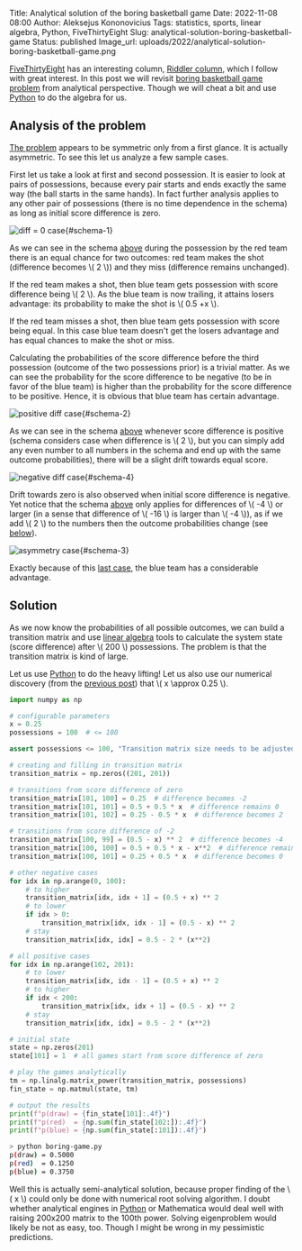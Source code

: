 Title: Analytical solution of the boring basketball game
Date: 2022-11-08 08:00
Author: Aleksejus Kononovicius
Tags: statistics, sports, linear algebra, Python, FiveThirtyEight
Slug: analytical-solution-boring-basketball-game
Status: published
Image_url: uploads/2022/analytical-solution-boring-basketball-game.png

[FiveThirtyEight](https://fivethirtyeight.com/) has an interesting column,
[Riddler column](https://fivethirtyeight.com/tag/the-riddler/), which I
follow with great interest. In this post we will revisit [boring basketball
game problem]({filename}/articles/2022/boring-basketball-game.md) from analytical
perspective. Though we will cheat a bit and use [Python](/tag/python/) to do
the algebra for us.
<!--more-->

## Analysis of the problem

[The problem]({filename}/articles/2022/boring-basketball-game.md) appears to be
symmetric only from a first glance. It is actually asymmetric. To see this
let us analyze a few sample cases.

First let us take a look at first and second possession. It is easier to
look at pairs of possessions, because every pair starts and ends exactly the
same way (the ball starts in the same hands). In fact further analysis
applies to any other pair of possessions (there is no time dependence in the
schema) as long as initial score difference is zero.

![diff = 0 case]({static}/uploads/2022/boring-basketball-schema-1.png
"Case when initial difference in score is zero. Circles represent states
(colored based on the team possessing the ball) reachable via transitions.
These are represented by darker (made the shot) and lighter (missed the
shot) arrows."){#schema-1}

As we can see in the schema [above](#schema-1) during the possession by the
red team there is an equal chance for two outcomes: red team makes the shot
(difference becomes \\\( 2 \\\)) and they miss (difference remains
unchanged).

If the red team makes a shot, then blue team gets possession with score
difference being \\\( 2 \\\). As the blue team is now trailing, it
attains losers advantage: its probability to make the shot is \\\( 0.5 +x
\\\).

If the red team misses a shot, then blue team gets possession with score
being equal. In this case blue team doesn't get the losers advantage and has
equal chances to make the shot or miss.

Calculating the probabilities of the score difference before the third
possession (outcome of the two possessions prior) is a trivial matter. As we
can see the probability for the score difference to be negative (to be in
favor of the blue team) is higher than the probability for the score
difference to be positive. Hence, it is obvious that blue team has certain
advantage.

![positive diff case]({static}/uploads/2022/boring-basketball-schema-2.png
"Case when initial difference in score is positive."){#schema-2}

As we can see in the schema [above](#schema-2) whenever score difference is
positive (schema considers case when difference is \\\( 2 \\\), but you can
simply add any even number to all numbers in the schema and end up with the
same outcome probabilities), there will be a slight drift towards equal
score.

![negative diff case]({static}/uploads/2022/boring-basketball-schema-4.png
"Case when initial difference in score is negative (-4 or
larger)."){#schema-4}

Drift towards zero is also observed when initial score difference is
negative. Yet notice that the schema [above](#schema-4) only applies for
differences of \\\( -4 \\\) or larger (in a sense that difference of \\\(
-16 \\\) is larger than \\\( -4 \\\)), as if we add \\\( 2 \\\) to the
numbers then the outcome probabilities change (see [below](#schema-3)).

![asymmetry case]({static}/uploads/2022/analytical-solution-boring-basketball-game.png
"Case which breaks symmetry between negative and positive score
differences."){#schema-3}

Exactly because of this [last case](#schema-3), the blue team has a
considerable advantage.

## Solution

As we now know the probabilities of all possible outcomes, we can build a
transition matrix and use [linear algebra](/tag/linear-algebra/) tools to
calculate the system state (score difference) after \\\( 200 \\\)
possessions. The problem is that the transition matrix is kind of large.

Let us use [Python](/tag/python/) to do the heavy lifting! Let us also use
our numerical discovery (from the [previous
post]({filename}/articles/2022/boring-basketball-game.md)) that
\\\( x \approx 0.25 \\\).

```python
import numpy as np

# configurable parameters
x = 0.25
possessions = 100  # <= 100

assert possessions <= 100, "Transition matrix size needs to be adjusted manually"

# creating and filling in transition matrix
transition_matrix = np.zeros((201, 201))

# transitions from score difference of zero
transition_matrix[101, 100] = 0.25  # difference becomes -2
transition_matrix[101, 101] = 0.5 + 0.5 * x  # difference remains 0
transition_matrix[101, 102] = 0.25 - 0.5 * x  # difference becomes 2

# transitions from score difference of -2
transition_matrix[100, 99] = (0.5 - x) ** 2  # difference becomes -4
transition_matrix[100, 100] = 0.5 + 0.5 * x - x**2  # difference remains -2
transition_matrix[100, 101] = 0.25 + 0.5 * x  # difference becomes 0

# other negative cases
for idx in np.arange(0, 100):
    # to higher
    transition_matrix[idx, idx + 1] = (0.5 + x) ** 2
    # to lower
    if idx > 0:
        transition_matrix[idx, idx - 1] = (0.5 - x) ** 2
    # stay
    transition_matrix[idx, idx] = 0.5 - 2 * (x**2)

# all positive cases
for idx in np.arange(102, 201):
    # to lower
    transition_matrix[idx, idx - 1] = (0.5 + x) ** 2
    # to higher
    if idx < 200:
        transition_matrix[idx, idx + 1] = (0.5 - x) ** 2
    # stay
    transition_matrix[idx, idx] = 0.5 - 2 * (x**2)

# initial state
state = np.zeros(201)
state[101] = 1  # all games start from score difference of zero

# play the games analytically
tm = np.linalg.matrix_power(transition_matrix, possessions)
fin_state = np.matmul(state, tm)

# output the results
print(f"p(draw) = {fin_state[101]:.4f}")
print(f"p(red)  = {np.sum(fin_state[102:]):.4f}")
print(f"p(blue) = {np.sum(fin_state[:101]):.4f}")
```
```bash
> python boring-game.py
p(draw) = 0.5000
p(red)  = 0.1250
p(blue) = 0.3750
```

Well this is actually semi-analytical solution, because proper finding of
the \\\( x \\\) could only be done with numerical root solving algorithm. I
doubt whether analytical engines in [Python](/tag/python/) or
Mathematica would deal well with raising 200x200 matrix to the 100th power.
Solving eigenproblem would likely be not as easy, too. Though I might be wrong
in my pessimistic predictions.
